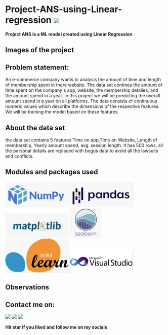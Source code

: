 # Project-ANS-using-Linear-regression  [![](https://camo.githubusercontent.com/2fb0723ef80f8d87a51218680e209c66f213edf8/68747470733a2f2f666f7274686562616467652e636f6d2f696d616765732f6261646765732f6d6164652d776974682d707974686f6e2e737667)](https://python.org)

**Project ANS is a ML model created using Linear Regression**

## Images of the project


## Problem statement:
An e-commerce company wants to analysis the amount of time and length of membership spent in there website. The data set contines the amount of time spent on the company's app, website, the membership detailes, and the amount spend in a year. In this project we will be predicting the overall amount spend in a year on all platforms. The data consists of continuous numeric values which describe the dimensions of the respective features. We will be training the model based on these features.

## About the data set
the data set contains 5 features Time on app,Time on Website, Length of membership, Yearly amount spend, avg. session length. It has 500 rows, all the personal details are replaced with bogus data to avoid all the lawsuits and conflicts.

## Modules and packages used 
<img target="_blank" src="https://github.com/Tanu-Shree-31/Technology/blob/0815ce7a7b769f0316037a76cc866d7239ed2ab1/Numpy.PNG" width="200"> <img target="_blank" src="https://github.com/Tanu-Shree-31/Technology/blob/0815ce7a7b769f0316037a76cc866d7239ed2ab1/Pandas.PNG" width="200"><img target="_blank" src="https://github.com/Tanu-Shree-31/Technology/blob/16b327faf7a88b9a93fcfe5c167d482baa4b0702/Matplotlib.PNG" width="200">  <img target="_blank" src="https://github.com/Tanu-Shree-31/Technology/blob/16b327faf7a88b9a93fcfe5c167d482baa4b0702/Seaborn.PNG" width="100">  <img target="_blank" src="https://github.com/Tanu-Shree-31/Technology/blob/16b327faf7a88b9a93fcfe5c167d482baa4b0702/Sklearn.PNG" width="200"> <img target="_blank" src="https://github.com/Tanu-Shree-31/Technology/blob/16b327faf7a88b9a93fcfe5c167d482baa4b0702/Visual%20studio.PNG" width="200">
## Observations


## Contact me on:
 [<img src="https://img.icons8.com/bubbles/100/000000/instagram-new--v2.png"/>](https://www.instagram.com/hemmantth_k._stark/)
 [<img src="https://img.icons8.com/cute-clipart/100/000000/twitter.png"/>](https://twitter.com/hemmantth/)
 [<img src="https://img.icons8.com/bubbles/100/000000/new-post.png"/>](hemmantthkonduru123@gmail.com/)
 
 **Hit star if you liked and follow me on my socials**
